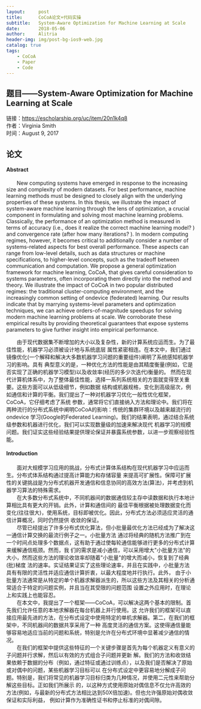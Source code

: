 ```yaml
---
layout:     post
title:      CoCoA论文+代码实操
subtitle:   System-Aware Optimization for Machine Learning at Scale
date:       2018-05-06
author:     Alitria
header-img: img/post-bg-ios9-web.jpg
catalog: true
tags:
    - CoCoA
    - Paper
    - Code
---
```


## 题目——System-Aware Optimization for Machine Learning at Scale
链接：https://escholarship.org/uc/item/20n1k4q8  
作者：Virginia Smith  
时间：August 9, 2017  

## 论文

#### Abstract
&emsp;&emsp;New computing systems have emerged in response to the increasing size and complexity
of modern datasets. For best performance, machine learning methods must be designed to
closely align with the underlying properties of these systems.
In this thesis, we illustrate the impact of system-aware machine learning through the
lens of optimization, a crucial component in formulating and solving most machine learning
problems. Classically, the performance of an optimization method is measured in terms of
accuracy (i.e., does it realize the correct machine learning model? ) and convergence rate
(after how many iterations? ). In modern computing regimes, however, it becomes critical to
additionally consider a number of systems-related aspects for best overall performance. These
aspects can range from low-level details, such as data structures or machine specifications,
to higher-level concepts, such as the tradeoff between communication and computation.
We propose a general optimization framework for machine learning, CoCoA, that gives
careful consideration to systems parameters, often incorporating them directly into the
method and theory. We illustrate the impact of CoCoA in two popular distributed regimes:
the traditional cluster-computing environment, and the increasingly common setting of ondevice
(federated) learning. Our results indicate that by marrying systems-level parameters
and optimization techniques, we can achieve orders-of-magnitude speedups for solving modern
machine learning problems at scale. We corroborate these empirical results by providing
theoretical guarantees that expose systems parameters to give further insight into empirical
performance.  

&emsp;&emsp;由于现代数据集不断增加的大小以及复杂性，新的计算系统应运而生。为了最佳性能，机器学习必须被设计地与系统底层
属性紧密相连。在本文中，我们通过镜像优化(一个解释和解决大多数机器学习问题的重要组件)阐明了系统感知机器学习的影响。具有
典型意义的是，一种优化方法的性能是由其精度衡量(例如，它是否实现了正确的机器学习模型)以及收敛率(经历的多少次迭代)衡量的。
然而在现代计算机体系中，为了整体最佳性能，选择一系列系统相关的方面就变得至关重要。这些方面可以从低级细节，例如数据
结构或机器规格，变化到高级层次，例如通信和计算的平衡。我们提出了一种对机器学习优化一般性优化框架，CoCoA，它仔细考虑了系统
参数，通常将它们直接纳入方法和理论中。我们将在两种流行的分布式系统中阐明CoCoA的影响：传统的集群环境以及越来越流行的ondevice
学习(Google的Federated Learning)。我们的结果表明，通过结合系统级参数和机器进行优化，我们可以实现数量级的加速来解决现代
机器学习的规模问题。我们证实这些经验结果提供理论保证并暴露系统参数，以进一步观察经验性能。

#### Introduction
&emsp;&emsp;面对大规模学习应用的挑战，分布式计算体系结构在现代机器学习中应运而生。分布式体系结构通过提高计算能力和存储容量
来提高可扩展性。保障可扩展性的关键挑战是为分布式机器开发通信和信息协同的高效方法(算法)，并考虑到机器学习算法的特殊需求。  
&emsp;&emsp;在大多数分布式系统中，不同机器间的数据通信较主存中读数据和执行本地计算相比具有更大的开销。此外，计算和通信间的
最佳平衡根据被处理数据变化而变化(往往很大)，使用系统，目标即被优化。因此，分布式方法必须适应灵活的通信计算概况，同时仍然提供
收敛的保证。  
&emsp;&emsp;尽管已经提出了许多分布式优化算法，但小批量最优化方法已经成为了解决这一通信计算交换的最流行例子之一。小批量方法
通过将经典的随机方法推广到在一个时间点处理多个数据点，这有助于通过使每轮通信能够进行更多的分布式计算来缓解通信瓶颈。然而，我
们的需求是减小通信，可以采用增大"小批量方法"的大小，然而这些方法的理论收敛率却随着"小批量"的增大而减小，恢复到了经典(批)梯度
法的速率。实证结果证实了这些理论速率，并且在实践中，小批量方法具有有限的灵活性并适应通信计算折衷，以最大程度地并行执行。此外，
由于小批量方法通常是从特定的单个机器求解器派生的，所以这些方法及其相关的分析通常适合于特定的问题实例，并且当在其受限的问题范围
设置之外应用时，在理论上和实践上也能容忍。  
&emsp;&emsp;在本文中，我提出了一个框架——CoCoA，可以解决这两个基本的限制。首先我们允许任意的本地求解器在每台机器上并行使用。这
允许我们的框架可以直接应用最先进的方法，在分布式设定中使用特定的单机求解器。第二，在我们的框架中，不同机器间的数据共享采用了一种
高度灵活的通信方案。这使得通信量能够容易地适应当前的问题和系统，特别是允许在分布式环境中显著减少通信的情况。  
&emsp;&emsp;在我们的框架中提供这些特征的一个关键步骤是首先为每个机器定义有意义的子问题并行求解，然后以有效的方式组合子问题并更新
解。我们的方法和收敛结果依赖于数据的分布（例如，通过特征或通过训练点），以及我们是否解决了原始或对偶中的问题，某些机器学习目标可以
在分布式设定中更容易地分解成子问题。特别是，我们将常见的机器学习目标归类为几种情况，并使用二元性来帮助分解这些目标。正如我们所展示
的，以这种方式使用原始对偶信息不仅允许高效的方法(例如，与最新的分布式方法相比达到50X倍加速)。但也允许强原始对偶收敛保证和实际利益，
例如计算作为准确性证书和停止标准的对偶间隙。

